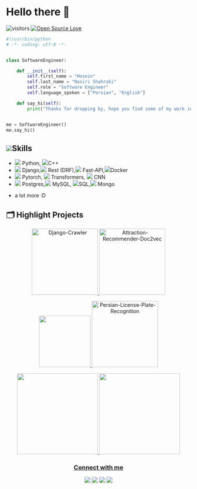# Hello there 👋

![visitors](https://visitor-badge.laobi.icu/badge?page_id=HoseinNasiriShahraki.HoseinNasiriShahraki)
[![Open Source Love](https://badges.frapsoft.com/os/v1/open-source.svg?v=102)](https://github.com/ellerbrock/open-source-badge/)

```python
#!/usr/bin/python
# -*- coding: utf-8 -*-


class SoftwareEngineer:

    def __init__(self):
        self.first_name = "Hosein"
        self.last_name = "Nasiri Shahraki"
        self.role = "Software Engineer"
        self.language_spoken = ["Persian", "English"]

    def say_hi(self):
        print("Thanks for dropping by, hope you find some of my work interesting.")


me = SoftwareEngineer()
me.say_hi()
```


## <img src="https://img.icons8.com/?size=58&id=6MP1kA74ozKg&format=png&color=000000">Skills
- <img src="https://img.icons8.com/?size=24&id=pIJdjOoL6KfU&format=png&color=000000"> Python, <img src="https://img.icons8.com/?size=24&id=nBKHe4Tn9k59&format=png&color=000000">C++
- <img src="https://img.icons8.com/?size=20&id=qc3TyHJPxEoH&format=png&color=000000"> Django,<img src="https://img.icons8.com/?size=20&id=rCXEa92ZGhRc&format=png&color=000000"> Rest (DRF),<img src="https://img.icons8.com/?size=20&id=55190&format=png&color=000000"> Fast-API,<img src="https://img.icons8.com/?size=20&id=TkG10j-DmXkU&format=png&color=000000">Docker
- <img src="https://img.icons8.com/?size=20&id=jH4BpkMnRrU5&format=png&color=000000"/> Pytorch, <img src="https://img.icons8.com/?size=20&id=K8PRHAU22SVK&format=png&color=000000"> Transformers, <img src="https://img.icons8.com/?size=20&id=1TO5ntxsVxDh&format=png&color=000000"/> CNN 
- <img src="https://img.icons8.com/?size=20&id=dUPqiVW9GF2O&format=png&color=000000"> Postgres,<img src="https://img.icons8.com/?size=20&id=8httoRHg3Sbt&format=png&color=000000"> MySQL, <img src="https://img.icons8.com/?size=20&id=42904&format=png&color=000000">SQL,<img src="https://img.icons8.com/?size=20&id=bosfpvRzNOG8&format=png&color=000000"> Mongo 
+ a lot more :D



## 🗂️ Highlight Projects

<p align="center">
  <a href="https://github.com/pixend-team/Django-Crawler">
    <img height="180" src="https://github-readme-stats.vercel.app/api/pin/?username=pixend-team&repo=Django-Crawler&show_icons=true&line_height=27&title_color=6aa6f8&text_color=8a919a&icon_color=6aa6f8&bg_color=22272e" alt="Django-Crawler" />
  </a>
  <a href="https://github.com/HoseinNasiriShahraki/Attraction-Recommender-Doc2vec">
    <img height="180" src="https://github-readme-stats.vercel.app/api/pin/?username=HoseinNasiriShahraki&repo=Attraction-Recommender-Doc2vec&show_icons=true&line_height=27&title_color=6aa6f8&text_color=8a919a&icon_color=6aa6f8&bg_color=22272e" alt="Attraction-Recommender-Doc2vec"/>
</a>
</p>

<p align="center">
  <a href="https://github.com/HoseinNasiriShahraki/Speed-Estimation-Yolo">
    <img height="140" src="https://github-readme-stats.vercel.app/api/pin/?username=HoseinNasiriShahraki&repo=Speed-Estimation-Yolo&show_icons=true&line_height=27&title_color=6aa6f8&text_color=8a919a&icon_color=6aa6f8&bg_color=22272e" />
  </a>
  <a href="https://github.com/HoseinNasiriShahraki/Persian-License-Plate-Recognition">
    <img height="180" src="https://github-readme-stats.vercel.app/api/pin/?username=HoseinNasiriShahraki&repo=Persian-License-Plate-Recognition&show_icons=true&line_height=27&title_color=6aa6f8&text_color=8a919a&icon_color=6aa6f8&bg_color=22272e" alt="Persian-License-Plate-Recognition"/>
</a>
</p>




<div align="center">
  <a href="https://github.com/HoseinNasiriShahraki">
  <img height="220em" src="https://github-readme-stats.vercel.app/api?username=HoseinNasiriShahraki&show_icons=true&include_all_commits=true&count_private=true"/>
  <img height="220em" src="https://github-readme-stats.vercel.app/api/top-langs/?username=HoseinNasiriShahraki&layout=compact&langs_count=100"/>
</div>

<!-- Social media icons -->

<h3 align="center">Connect with me</h3>


<p align="center">
  <a href= "https://www.linkedin.com/in/hosein-nasiri-shahraki"><img src="https://img.icons8.com/?size=100&id=60ZV_wYC0BM2&format=png&color=000000"/></a>
  <a href= "https://outlook.com/hosein.nasiri@outlook.com"><img src="https://img.icons8.com/?size=100&id=CXYJjRfKlwI9&format=png&color=000000"/></a>
  <a href= "t.me/OkNotOkComputer"><img src="https://img.icons8.com/?size=100&id=jZ1z64hEYYLW&format=png&color=000000"/></a>
  <a href= "https://discordapp.com/users/705282609982472343"><img src="https://img.icons8.com/?size=100&id=rEpcydhqrp6v&format=png&color=000000"/></a>
<!--   <a href= "https://signal.org"><img src="https://img.icons8.com/color/48/000000/signal-app.png"/></a> -->
<!--   <a href= "https://www.youtube.com/channel/UCj_aGuryykHGnmFXHa5kzLQ"><img src="https://img.icons8.com/dusk/48/000000/youtube--v2.png"/></a> -->
</p>

<!-- Stats -->

